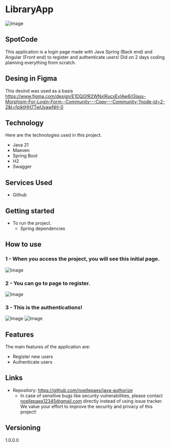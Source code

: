 
# LibraryApp


![Image](https://github.com/user-attachments/assets/ccfa3cc1-c9ba-4e2e-9542-5c36b4938725)


## SpotCode
This application is a login page made with Java Spring (Back end) and Angular (Front end) to register and authenticate users! Did on 2 days coding planning everything from scratch.

## Desing in Figma
This desind was used as a basis https://www.figma.com/design/E1DQGfR2WNxIRucxEyIAw6/Glass-Morphism-For-Login-Form--Community---Copy---Community-?node-id=2-2&t=fpiktHH7TwUyawNH-0

## Technology 

Here are the technologies used in this project.

* Java 21
* Maeven
* Spring Boot
* H2
* Swagger


## Services Used

* Github


## Getting started
  
* To run the project.
  - Spring dependencies

## How to use

### 1 - When you access the project, you will see this initial page.

![Image](https://github.com/user-attachments/assets/c22da21a-2960-4ba0-9f69-b1d3a0d73c9b)

### 2 - You can go to page to register.

![Image](https://github.com/user-attachments/assets/1a68628d-cd1e-406e-ab90-c053149e1de3)

### 3 - This is the authentications!

![Image](https://github.com/user-attachments/assets/189e034c-8561-4936-96ec-82cfd528e120)
![Image](https://github.com/user-attachments/assets/7b09d735-8e27-4b37-8f01-143704638cc9)



## Features

The main features of the application are:
 - Register new users
 - Authenticate users


## Links
  - Repository: https://github.com/noellepaes/java-authorize
    - In case of sensitive bugs like security vulnerabilities, please contact
      noellepaes12345@gmail.com directly instead of using issue tracker. We value your effort
      to improve the security and privacy of this project!

  ## Versioning

  1.0.0.0
